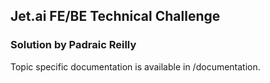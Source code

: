 
## Jet.ai FE/BE Technical Challenge

### Solution by Padraic Reilly

Topic specific documentation is available in /documentation.